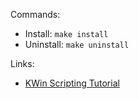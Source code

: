 Commands: 

 * Install: `make install`
 * Uninstall: `make uninstall`

Links: 

 - [KWin Scripting Tutorial](https://techbase.kde.org/Development/Tutorials/KWin/Scripting)